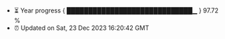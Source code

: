 - ⏳ Year progress { █████████████████████████████▁ } 97.72 %
- ⏰ Updated on Sat, 23 Dec 2023 16:20:42 GMT

